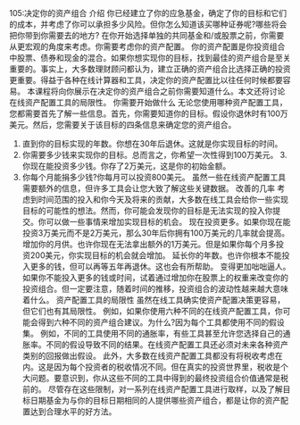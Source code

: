 105:决定你的资产组合
介绍
你已经建立了你的应急基金，确定了你的目标和它们的成本，并考虑了你可以承担多少风险。但你怎么知道该买哪种证券呢?哪些将会把你带到你需要去的地方?
在你开始选择单独的共同基金和/或股票之前，你需要从更宏观的角度来考虑。你需要考虑你的资产配置。
你的资产配置是你投资组合中股票、债券和现金的混合。如果你想实现你的目标，找到最佳的资产组合是至关重要的。事实上，大多数理财顾问都认为，建立正确的资产组合比选择正确的投资更重要。得益于各种在线计算器和工具，决定你的资产配置比以往任何时候都要容易。
本课程将向你展示在决定你的资产组合之前你需要知道什么。本文还将讨论在线资产配置工具的局限性。
你需要开始做什么
无论您使用哪种资产配置工具，您都需要首先了解一些信息。首先，你需要知道你的目标。假设你退休时有100万美元。然后，您需要关于该目标的四条信息来确定您的资产组合。
1. 直到你的目标实现的年数。你想在30年后退休。这就是你实现目标的时间。
2. 你需要多少钱来实现你的目标。总而言之，你希望一次性得到100万美元。
3.你现在能投资多少钱。你存了2万美元，这是你的初始金额。
4. 你每个月能捐多少钱?你每月可以投资800美元。
虽然一些在线资产配置工具需要额外的信息，但许多工具会让您大致了解这些关键数据。
改善的几率
考虑到时间范围的投入和你今天及将来的贡献，大多数在线工具会给你一些实现目标的可能性的想法。然而，你可能会发现你的目标是无法实现的投入你提交。你可以做一些事情来增加实现目标的机会。
现在投资更多。如果你现在能投资3万美元而不是2万美元，那么30年后你拥有100万美元的几率就会提高。
增加你的月供。也许你现在无法拿出额外的1万美元。但是如果你每个月多投资200美元，你实现目标的机会就会增加。
延长你的年数。也许你根本不能投入更多的钱，但可以再等五年再退休。这也会有所帮助。
变得更加咄咄逼人。如果你不能投入更多的钱或时间，试着通过增加你在股票上的权重来改变你的投资组合。但一定要注意，随着时间的推移，投资组合的波动性越来越大意味着什么。
资产配置工具的局限性
虽然在线工具确实使资产配置决策更容易，但它们也有其局限性。
例如，如果你使用六种不同的在线资产配置工具，你可能会得到六种不同的资产组合建议。为什么?因为每个工具都使用不同的假设集。
例如，不同的工具使用不同的通胀率，有些工具甚至允许您选择自己的通胀率。不同的假设导致不同的结果。在线资产配置工具还必须对未来各种资产类别的回报做出假设。
此外，大多数在线资产配置工具都没有将税收考虑在内。这是因为每个投资者的税收情况不同。但在真实的投资世界里，税收是个大问题。要意识到，你从这些不同的工具中得到的最终投资组合价值通常是税前的。
尽管存在这些限制，对一系列在线资产配置工具进行取样，以及了解目标日期基金为与你的目标日期相同的人提供哪些资产组合，都是让你的资产配置达到合理水平的好方法。
